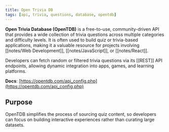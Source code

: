 ```yaml
---
title: Open Trivia DB
tags: [api, trivia, questions, database, opentdb]
---
```

**Open Trivia Database (OpenTDB)** is a free-to-use, community-driven API that provides a wide collection of trivia questions across multiple categories and difficulty levels. It is often used to build quiz or trivia-based applications, making it a valuable resource for projects involving [[notes/Web Development]], [[notes/JavaScript]], or [[notes/React]].  

Developers can fetch random or filtered trivia questions via its [[REST]] API endpoints, allowing dynamic integration into apps, games, and learning platforms.  

**Docs**: [https://opentdb.com/api_config.php](https://opentdb.com/api_config.php)  

## Purpose
OpenTDB simplifies the process of sourcing quiz content, so developers can focus on building interactive experiences rather than curating large datasets.
